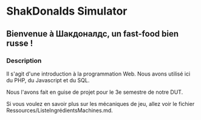 # ShakDonalds Simulator

## Bienvenue à Шакдоналдс, un fast-food bien russe !

### Description

Il s'agit d'une introduction à la programmation Web. Nous avons utilisé ici du PHP, du Javascript et du SQL.

Nous l'avons fait en guise de projet pour le 3e semestre de notre DUT.

Si vous voulez en savoir plus sur les mécaniques de jeu, allez voir le fichier Ressources/ListeIngrédientsMachines.md.
